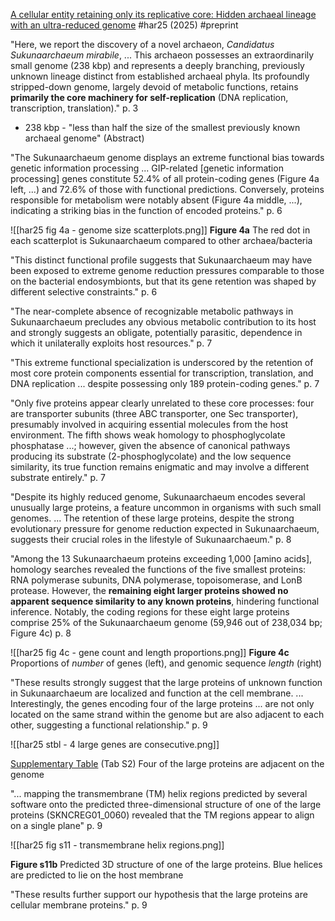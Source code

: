 [A cellular entity retaining only its replicative core: Hidden archaeal lineage with an ultra-reduced genome](https://www.biorxiv.org/content/10.1101/2025.05.02.651781v1) #har25 (2025) #preprint 

"Here, we report the discovery of a novel archaeon, *Candidatus Sukunaarchaeum mirabile*, ... This archaeon possesses an extraordinarily small genome (238 kbp) and represents a deeply branching, previously unknown lineage distinct from established archaeal phyla. Its profoundly stripped-down genome, largely devoid of metabolic functions, retains **primarily the core machinery for self-replication** (DNA replication, transcription, translation)." p. 3

- 238 kbp - "less than half the size of the smallest previously known archaeal genome" (Abstract)

"The Sukunaarchaeum genome displays an extreme functional bias towards genetic information processing ... GIP-related [genetic information processing] genes constitute 52.4% of all protein-coding genes (Figure 4a left, ...) and 72.6% of those with functional predictions. Conversely, proteins responsible for metabolism were notably absent (Figure 4a middle, ...), indicating a striking bias in the function of encoded proteins." p. 6

![[har25 fig 4a - genome size scatterplots.png]]
**Figure 4a** The red dot in each scatterplot is Sukunaarchaeum compared to other archaea/bacteria

"This distinct functional profile suggests that Sukunaarchaeum may have been exposed to extreme genome reduction pressures comparable to those on the bacterial endosymbionts, but that its gene retention was shaped by different selective constraints." p. 6

"The near-complete absence of recognizable metabolic pathways in Sukunaarchaeum precludes any obvious metabolic contribution to its host and strongly suggests an obligate, potentially parasitic, dependence in which it unilaterally exploits host resources." p. 7

"This extreme functional specialization is underscored by the retention of most core protein components essential for transcription, translation, and DNA replication ... despite possessing only 189 protein-coding genes." p. 7

"Only five proteins appear clearly unrelated to these core processes: four are transporter subunits (three ABC transporter, one Sec transporter), presumably involved in acquiring essential molecules from the host environment. The fifth shows weak homology to phosphoglycolate phosphatase ...; however, given the absence of canonical pathways producing its substrate (2-phosphoglycolate) and the low sequence similarity, its true function remains enigmatic and may involve a different substrate entirely." p. 7

"Despite its highly reduced genome, Sukunaarchaeum encodes several unusually large proteins, a feature uncommon in organisms with such small genomes. ... The retention of these large proteins, despite the strong evolutionary pressure for genome reduction expected in Sukunaarchaeum, suggests their crucial roles in the lifestyle of Sukunaarchaeum." p. 8

"Among the 13 Sukunaarchaeum proteins exceeding 1,000 [amino acids], homology searches revealed the functions of the five smallest proteins: RNA polymerase subunits, DNA polymerase, topoisomerase, and LonB protease. However, the **remaining eight larger proteins showed no apparent sequence similarity to any known proteins**, hindering functional inference. Notably, the coding regions for these eight large proteins comprise 25% of the Sukunaarchaeum genome (59,946 out of 238,034 bp; Figure 4c) p. 8

![[har25 fig 4c - gene count and length proportions.png]]
**Figure 4c** Proportions of *number* of genes (left), and genomic sequence *length* (right)

"These results strongly suggest that the large proteins of unknown function in Sukunaarchaeum are localized and function at the cell membrane. ... Interestingly, the genes encoding four of the large proteins ... are not only located on the same strand within the genome but are also adjacent to each other, suggesting a functional relationship." p. 9

![[har25 stbl - 4 large genes are consecutive.png]]

[Supplementary Table](https://www.biorxiv.org/content/biorxiv/early/2025/05/02/2025.05.02.651781/DC13/embed/media-13.xlsx?download=true) (Tab S2) Four of the large proteins are adjacent on the genome

"... mapping the transmembrane (TM) helix regions predicted by several software onto the predicted three-dimensional structure of one of the large proteins (SKNCREG01_0060) revealed that the TM regions appear to align on a single plane" p. 9

![[har25 fig s11 - transmembrane helix regions.png]]

**Figure s11b** Predicted 3D structure of one of the large proteins. Blue helices are predicted to lie on the host membrane

"These results further support our hypothesis that the large proteins are cellular membrane proteins." p. 9
